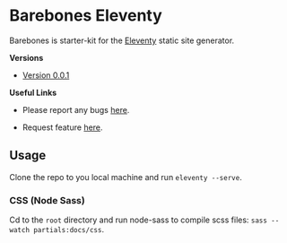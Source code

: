 # Barebones Eleventy 

Barebones is starter-kit for the [Eleventy](https://www.11ty.dev) static site generator.

**Versions**

- [Version 0.0.1](https://barebones.danielcanetti.com/updates/launch/)

**Useful Links**

- Please report any bugs [here](https://github.com/DanCanetti/eleventy-barebones/issues/new?assignees=&labels=&template=bug_report.md&title=).

- Request feature [here](https://github.com/DanCanetti/eleventy-barebones/issues/new?assignees=&labels=&template=feature_request.md&title=).

## Usage

Clone the repo to you local machine and run `eleventy --serve`.

### CSS (Node Sass)

Cd to the `root` directory and run node-sass to compile scss files: `sass --watch partials:docs/css`.